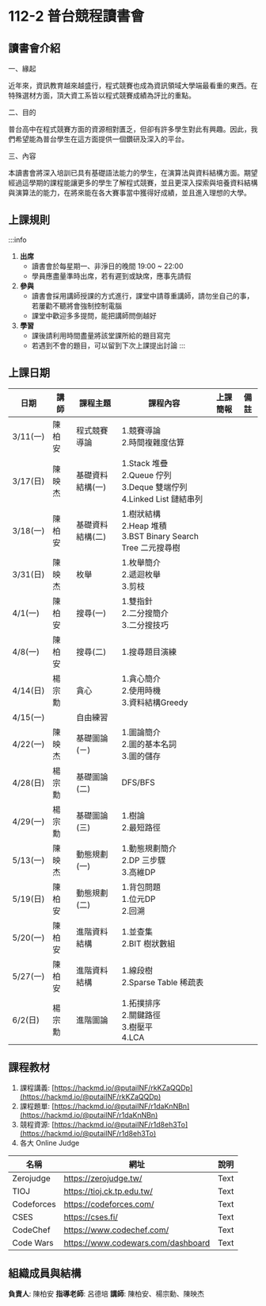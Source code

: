 # 112-2 普台競程讀書會

## 讀書會介紹
一、緣起

近年來，資訊教育越來越盛行，程式競賽也成為資訊領域大學端最看重的東西。在特殊選材方面，頂大資工系皆以程式競賽成績為評比的重點。

二、目的

普台高中在程式競賽方面的資源相對匱乏，但卻有許多學生對此有興趣。因此，我們希望能為普台學生在這方面提供一個鑽研及深入的平台。

三、內容

本讀書會將深入培訓已具有基礎語法能力的學生，在演算法與資料結構方面。期望經過這學期的課程能讓更多的學生了解程式競賽，並且更深入探索與培養資料結構與演算法的能力，在將來能在各大賽事當中獲得好成績，並且進入理想的大學。


## 上課規則
:::info
1. **出席**
    * 讀書會於每星期一、非淨日的晚間 19:00 ~ 22:00
    * 學員應盡量準時出席，若有遲到或缺席，應事先請假
2. **參與**
    * 讀書會採用講師授課的方式進行，課堂中請尊重講師，請勿坐自己的事，若屢勸不聽將會強制控制電腦
    * 課堂中歡迎多多提問，能把講師問倒越好
3. **學習**
    * 課後請利用時間盡量將該堂課所給的題目寫完
    * 若遇到不會的題目，可以留到下次上課提出討論
:::


## 上課日期

| 日期 | 講師 | 課程主題 | 課程內容 | 上課簡報 | 備註 | 
| -------- | -------- | ---------- | ----- | -----| ---| 
| 3/11(一)  | 陳柏安 | 程式競賽導論  | 1.競賽導論</br>2.時間複雜度估算|    |   | 
| 3/17(日)  | 陳映杰 |基礎資料結構(一) |1.Stack 堆疊</br>2.Queue 佇列</br>3.Deque 雙端佇列</br>4.Linked List 鏈結串列|   |   | 
| 3/18(一) | 陳柏安 |基礎資料結構(二) |1.樹狀結構</br>2.Heap 堆積</br>3.BST Binary Search Tree 二元搜尋樹|   |   | 
| 3/31(日) | 陳映杰 | 枚舉 |1.枚舉簡介</br>2.遞迴枚舉</br>3.剪枝|   |   | 
|  4/1(一) | 陳柏安 | 搜尋(一) |1.雙指針</br>2.二分搜簡介</br>3.二分搜技巧|   |   | 
|  4/8(一) | 陳柏安 | 搜尋(二) |1.搜尋題目演練|   |   | 
|  4/14(日) | 楊宗勳 | 貪心 |1.貪心簡介</br>2.使用時機</br>3.資料結構Greedy|   |   | 
|  4/15(一) |  | 自由練習 |    |   |   | 
| 4/22(一) |  陳映杰 | 基礎圖論(ㄧ)  | 1.圖論簡介</br>2.圖的基本名詞</br>3.圖的儲存|  |  |
| 4/28(日)  | 楊宗勳  | 基礎圖論(二)  | DFS/BFS |    |    | 
| 4/29(一) | 楊宗勳 | 基礎圖論(三)  | 1.樹論</br>2.最短路徑 |    |    | 
| 5/13(一) |  陳映杰 | 動態規劃(一)  | 1.動態規劃簡介</br>2.DP 三步驟</br>3.高維DP|  |  |
| 5/19(日)  | 陳柏安 | 動態規劃(二)  | 1.背包問題 </br> 1.位元DP</br>2.回溯 |    |    | 
| 5/20(一)  | 陳柏安  | 進階資料結構  | 1.並查集</br>2.BIT 樹狀數組 |    |    | 
| 5/27(一)  | 陳柏安 | 進階資料結構  | 1.線段樹</br>2.Sparse Table 稀疏表 |    |    | 
| 6/2(日)   |楊宗勳 | 進階圖論 |1.拓撲排序</br>2.關鍵路徑</br>3.樹壓平</br>4.LCA |   |   | 


## 課程教材
1. 課程講義: [https://hackmd.io/@putaiINF/rkKZaQQDp](https://hackmd.io/@putaiINF/rkKZaQQDp)
2. 課程題單: [https://hackmd.io/@putaiINF/r1daKnNBn](https://hackmd.io/@putaiINF/r1daKnNBn)
3. 競程資源: [https://hackmd.io/@putaiINF/r1d8eh3To](https://hackmd.io/@putaiINF/r1d8eh3To)
4. 各大 Online Judge

| 名稱 | 網址 | 說明 |
| -------- | -------- | -------- |
| Zerojudge | https://zerojudge.tw/ | Text     |
| TIOJ | https://tioj.ck.tp.edu.tw/ | Text     |
| Codeforces | https://codeforces.com/ | Text     |
| CSES | https://cses.fi/ | Text     |
| CodeChef | https://www.codechef.com/ | Text     |
| Code Wars | https://www.codewars.com/dashboard | Text     |


## 組織成員與結構
**負責人**: 陳柏安
**指導老師**: 呂德培
**講師**: 陳柏安、楊宗勳、陳映杰








